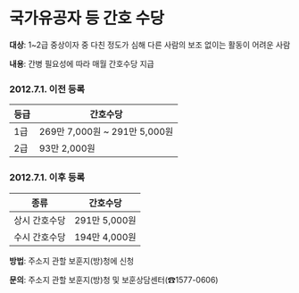 # 국가유공자 등 간호 수당

**대상**: 1~2급 중상이자 중 다친 정도가 심해 다른 사람의 보조 없이는 활동이 어려운 사람

**내용**: 간병 필요성에 따라 매월 간호수당 지급

### 2012.7.1. 이전 등록

| 등급 | 간호수당 |
|---|---|
| 1급 | 269만 7,000원 ~ 291만 5,000원 |
| 2급 | 93만 2,000원 |

### 2012.7.1. 이후 등록

| 종류 | 간호수당 |
|---|---|
| 상시 간호수당 | 291만 5,000원 |
| 수시 간호수당 | 194만 4,000원 |

**방법**: 주소지 관할 보훈지(방)청에 신청

**문의**: 주소지 관할 보훈지(방)청 및 보훈상담센터(☎1577-0606)
